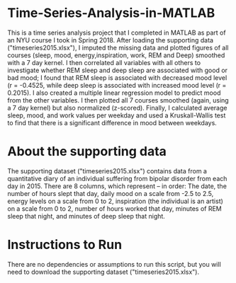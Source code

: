 # Time-Series-Analysis-in-MATLAB
This is a time series analysis project that I completed in MATLAB as part of an NYU course I took in Spring 2018. After loading the supporting data ("timeseries2015.xlsx"), I imputed the missing data and plotted figures of all courses (sleep, mood, energy,inspiration, work, REM and Deep) smoothed with a 7 day kernel. I then correlated all variables with all others to investigate whether REM sleep and deep sleep are associated with good or bad mood; I found that REM sleep is associated with decreased mood level (r = -0.4525, while deep sleep is associated with increased mood level (r = 0.2015). I also created a multiple linear regression model to predict mood from the other variables. I then plotted all 7 courses smoothed (again, using a 7 day kernel) but also normalized (z-scored). Finally, I calculated average sleep, mood, and work values per weekday and used a Kruskall-Wallis test to find that there is a significant difference in mood between weekdays.

# About the supporting data
The supporting dataset ("timeseries2015.xlsx") contains data from a quantitative diary of an individual suffering from bipolar disorder from each day in 2015. There are 8 columns, which represent – in order: The date, the number of hours slept that day, daily mood on a scale from -2.5 to 2.5, energy levels on a scale from 0 to 2, inspiration (the individual is an artist) on a scale from 0 to 2, number of hours worked that day, minutes of REM sleep that night, and minutes of deep sleep that night. 

# Instructions to Run 
There are no dependencies or assumptions to run this script, but you will need to download the supporting dataset ("timeseries2015.xlsx"). 
